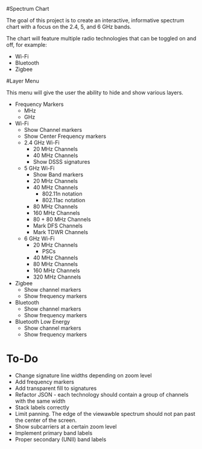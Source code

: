 #Spectrum Chart

The goal of this project is to create an interactive, informative spectrum chart with a focus on the 2.4, 5, and 6 GHz bands.

The chart will feature multiple radio technologies that can be toggled on and off, for example:

* Wi-Fi
* Bluetooth
* Zigbee

#Layer Menu

This menu will give the user the ability to hide and show various layers.

* Frequency Markers
  * MHz
  * GHz
* Wi-Fi
  * Show Channel markers
  * Show Center Frequency markers
  * 2.4 GHz Wi-Fi
    * 20 MHz Channels
    * 40 MHz Channels
    * Show DSSS signatures
  * 5 GHz Wi-Fi
    * Show Band markers
    * 20 MHz Channels
    * 40 MHz Channels
      * 802.11n notation
      * 802.11ac notation
    * 80 MHz Channels
    * 160 MHz Channels
    * 80 + 80 MHz Channels
    * Mark DFS Channels
    * Mark TDWR Channels
  * 6 GHz Wi-Fi
    * 20 MHz Channels
      * PSCs
    * 40 MHz Channels
    * 80 MHz Channels
    * 160 MHz Channels
    * 320 MHz Channels
* Zigbee
  * Show channel markers
  * Show frequency markers
* Bluetooth
  * Show channel markers
  * Show frequency markers
* Bluetooth Low Energy
  * Show channel markers
  * Show frequency markers

# To-Do

* Change signature line widths depending on zoom level
* Add frequency markers
* Add transparent fill to signatures
* Refactor JSON - each technology should contain a group of channels with the same width
* Stack labels correctly
* Limit panning. The edge of the viewawble spectrum should not pan past the center of the screen.
* Show subcarriers at a certain zoom level
* Implement primary band labels
* Proper secondary (UNII) band labels
